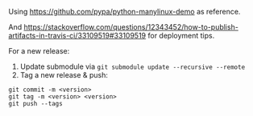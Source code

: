 Using https://github.com/pypa/python-manylinux-demo as reference.

And https://stackoverflow.com/questions/12343452/how-to-publish-artifacts-in-travis-ci/33109519#33109519 for deployment tips.

For a new release:

1. Update submodule via `git submodule update --recursive --remote`
2. Tag a new release & push:

```
git commit -m <version>
git tag -m <version> <version>
git push --tags
```
